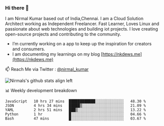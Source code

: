 ### Hi there 👋

 I am Nirmal Kumar based out of India,Chennai. I am a Cloud Solution Architect working as Independent Freelancer. Fast Learner, Loves Linux and passionate about web technologies and building iot projects. I love creating open-source projects and contributing to the community.

- I’m currently working on a app to keep up the inspiration for creators and consumers.
- I am documenting my learnings on my blog [https://nkdews.me](https://nkdews.me)

📫 Reach Me via  Twitter : [@nirmal_kumar](https://twitter.com/nirmal_kumar)

![Nirmals's github stats align left](https://github-readme-stats.vercel.app/api?username=nk-gears&show_icons=true)


📊 Weekly development breakdown

<!--START_SECTION:waka-->
```text
JavaScript   10 hrs 27 mins  ████████████░░░░░░░░░░░░░   48.30 % 
JSON         4 hrs 34 mins   █████▒░░░░░░░░░░░░░░░░░░░   21.09 % 
YAML         2 hrs 51 mins   ███▒░░░░░░░░░░░░░░░░░░░░░   13.22 % 
Python       1 hr            █░░░░░░░░░░░░░░░░░░░░░░░░   04.66 % 
Bash         47 mins         █░░░░░░░░░░░░░░░░░░░░░░░░   03.67 % 
```
<!--END_SECTION:waka-->


